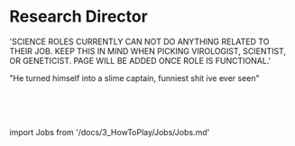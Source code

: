# Research Director
'SCIENCE ROLES CURRENTLY CAN NOT DO ANYTHING RELATED TO THEIR JOB. KEEP THIS IN MIND WHEN PICKING VIROLOGIST, SCIENTIST, OR GENETICIST. PAGE WILL BE ADDED ONCE ROLE IS FUNCTIONAL.'

"He turned himself into a slime captain, funniest shit ive ever seen"

  <br/>
<br/>
<br/>

import Jobs from '/docs/3_HowToPlay/Jobs/Jobs.md'

<Jobs />
